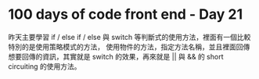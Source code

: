 # 100 days of code front end - Day 21

昨天主要學習 if / else if / else 與 switch 等判斷式的使用方法，裡面有一個比較特別的是使用策略模式的方法，
使用物件的方法，指定方法名稱，並且裡面回傳想要回傳的資訊，其實就是 switch 的效果，再來就是 || 與 && 的
short circuiting 的使用方法。